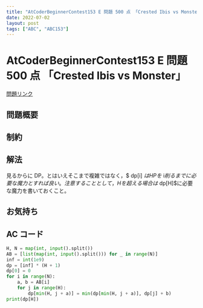 ```yaml
---
title: "AtCoderBeginnerContest153 E 問題 500 点 「Crested Ibis vs Monster」"
date: 2022-07-02
layout: post
tags: ["ABC", "ABC153"]
---
```


# AtCoderBeginnerContest153 E 問題 500 点 「Crested Ibis vs Monster」

<a href="https://atcoder.jp/contests/abc153/tasks/abc153_e" blank="_target">問題リンク</a>

## 問題概要

## 制約

## 解法

見るからに DP。とはいえそこまで複雑ではなく，$ dp[i] $はHPを$ i$削るまでに必要な魔力とすれば良い。
注意することとして，Hを超える場合は$ dp[H]$に必要な魔力を書いておくこと。

## お気持ち

## AC コード

```python
H, N = map(int, input().split())
AB = [list(map(int, input().split())) for _ in range(N)]
inf = int(1e9)
dp = [inf] * (H + 1)
dp[0] = 0
for i in range(N):
    a, b = AB[i]
    for j in range(H):
        dp[min(H, j + a)] = min(dp[min(H, j + a)], dp[j] + b)
print(dp[H])
```
